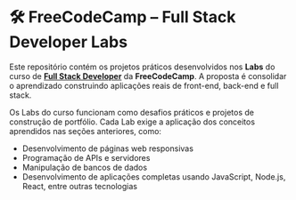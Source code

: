 # 🛠️ FreeCodeCamp – Full Stack Developer Labs
Este repositório contém os projetos práticos desenvolvidos nos **Labs** do curso de **[Full Stack Developer](https://www.freecodecamp.org/learn/full-stack-developer)** da **FreeCodeCamp**. A proposta é consolidar o aprendizado construindo aplicações reais de front-end, back-end e full stack.

Os Labs do curso funcionam como desafios práticos e projetos de construção de portfólio. Cada Lab exige a aplicação dos conceitos aprendidos nas seções anteriores, como:
- Desenvolvimento de páginas web responsivas
- Programação de APIs e servidores
- Manipulação de bancos de dados
- Desenvolvimento de aplicações completas usando JavaScript, Node.js, React, entre outras tecnologias
